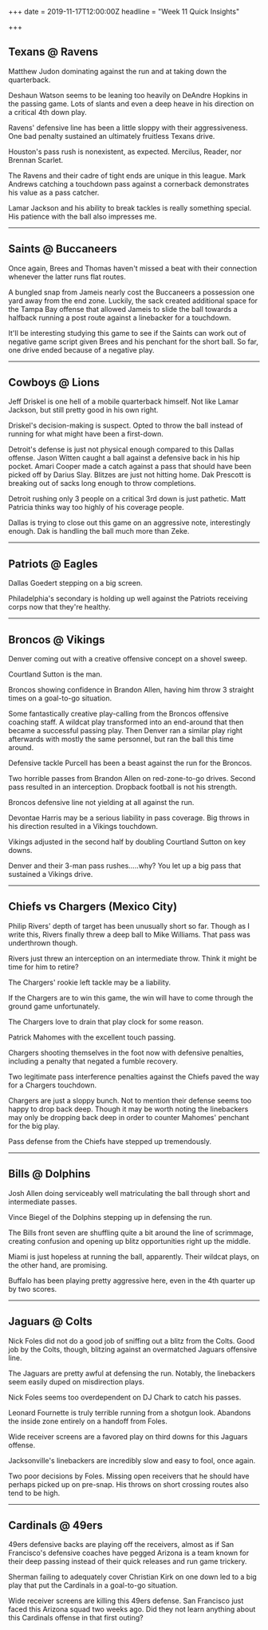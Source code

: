 +++
date = 2019-11-17T12:00:00Z
headline = "Week 11 Quick Insights"

+++
## Texans @ Ravens

Matthew Judon dominating against the run and at taking down the quarterback.

Deshaun Watson seems to be leaning too heavily on DeAndre Hopkins in the passing game. Lots of slants and even a deep heave in his direction on a critical 4th down play.

Ravens' defensive line has been a little sloppy with their aggressiveness. One bad penalty sustained an ultimately fruitless Texans drive.

Houston's pass rush is nonexistent, as expected. Mercilus, Reader, nor Brennan Scarlet.

The Ravens and their cadre of tight ends are unique in this league. Mark Andrews catching a touchdown pass against a cornerback demonstrates his value as a pass catcher.

Lamar Jackson and his ability to break tackles is really something special. His patience with the ball also impresses me.

***

## Saints @ Buccaneers

Once again, Brees and Thomas haven't missed a beat with their connection whenever the latter runs flat routes.

A bungled snap from Jameis nearly cost the Buccaneers a possession one yard away from the end zone. Luckily, the sack created additional space for the Tampa Bay offense that allowed Jameis to slide the ball towards a halfback running a post route against a linebacker for a touchdown.

It'll be interesting studying this game to see if the Saints can work out of negative game script given Brees and his penchant for the short ball. So far, one drive ended because of a negative play.

***

## Cowboys @ Lions

Jeff Driskel is one hell of a mobile quarterback himself. Not like Lamar Jackson, but still pretty good in his own right.

Driskel's decision-making is suspect. Opted to throw the ball instead of running for what might have been a first-down.

Detroit's defense is just not physical enough compared to this Dallas offense. Jason Witten caught a ball against a defensive back in his hip pocket. Amari Cooper made a catch against a pass that should have been picked off by Darius Slay. Blitzes are just not hitting home. Dak Prescott is breaking out of sacks long enough to throw completions.

Detroit rushing only 3 people on a critical 3rd down is just pathetic. Matt Patricia thinks way too highly of his coverage people.

Dallas is trying to close out this game on an aggressive note, interestingly enough. Dak is handling the ball much more than Zeke.

***

## Patriots @ Eagles

Dallas Goedert stepping on a big screen.

Philadelphia's secondary is holding up well against the Patriots receiving corps now that they're healthy.

***

## Broncos @ Vikings

Denver coming out with a creative offensive concept on a shovel sweep.

Courtland Sutton is the man.

Broncos showing confidence in Brandon Allen, having him throw 3 straight times on a goal-to-go situation.

Some fantastically creative play-calling from the Broncos offensive coaching staff. A wildcat play transformed into an end-around that then became a successful passing play. Then Denver ran a similar play right afterwards with mostly the same personnel, but ran the ball this time around.

Defensive tackle Purcell has been a beast against the run for the Broncos.

Two horrible passes from Brandon Allen on red-zone-to-go drives. Second pass resulted in an interception. Dropback football is not his strength.

Broncos defensive line not yielding at all against the run.

Devontae Harris may be a serious liability in pass coverage. Big throws in his direction resulted in a Vikings touchdown.

Vikings adjusted in the second half by doubling Courtland Sutton on key downs.

Denver and their 3-man pass rushes.....why? You let up a big pass that sustained a Vikings drive.

***

## Chiefs vs Chargers (Mexico City)

Philip Rivers' depth of target has been unusually short so far. Though as I write this, Rivers finally threw a deep ball to Mike Williams. That pass was underthrown though.

Rivers just threw an interception on an intermediate throw. Think it might be time for him to retire?

The Chargers' rookie left tackle may be a liability.

If the Chargers are to win this game, the win will have to come through the ground game unfortunately.

The Chargers love to drain that play clock for some reason.

Patrick Mahomes with the excellent touch passing.

Chargers shooting themselves in the foot now with defensive penalties, including a penalty that negated a fumble recovery.

Two legitimate pass interference penalties against the Chiefs paved the way for a Chargers touchdown.

Chargers are just a sloppy bunch. Not to mention their defense seems too happy to drop back deep. Though it may be worth noting the linebackers may only be dropping back deep in order to counter Mahomes' penchant for the big play.

Pass defense from the Chiefs have stepped up tremendously.

***

## Bills @ Dolphins

Josh Allen doing serviceably well matriculating the ball through short and intermediate passes.

Vince Biegel of the Dolphins stepping up in defensing the run.

The Bills front seven are shuffling quite a bit around the line of scrimmage, creating confusion and opening up blitz opportunities right up the middle.

Miami is just hopeless at running the ball, apparently. Their wildcat plays, on the other hand, are promising.

Buffalo has been playing pretty aggressive here, even in the 4th quarter up by two scores.

***

## Jaguars @ Colts

Nick Foles did not do a good job of sniffing out a blitz from the Colts. Good job by the Colts, though, blitzing against an overmatched Jaguars offensive line.

The Jaguars are pretty awful at defensing the run. Notably, the linebackers seem easily duped on misdirection plays.

Nick Foles seems too overdependent on DJ Chark to catch his passes.

Leonard Fournette is truly terrible running from a shotgun look. Abandons the inside zone entirely on a handoff from Foles.

Wide receiver screens are a favored play on third downs for this Jaguars offense.

Jacksonville's linebackers are incredibly slow and easy to fool, once again.

Two poor decisions by Foles. Missing open receivers that he should have perhaps picked up on pre-snap. His throws on short crossing routes also tend to be high.

***

## Cardinals @ 49ers

49ers defensive backs are playing off the receivers, almost as if San Francisco's defensive coaches have pegged Arizona is a team known for their deep passing instead of their quick releases and run game trickery.

Sherman failing to adequately cover Christian Kirk on one down led to a big play that put the Cardinals in a goal-to-go situation.

Wide receiver screens are killing this 49ers defense. San Francisco just faced this Arizona squad two weeks ago. Did they not learn anything about this Cardinals offense in that first outing?